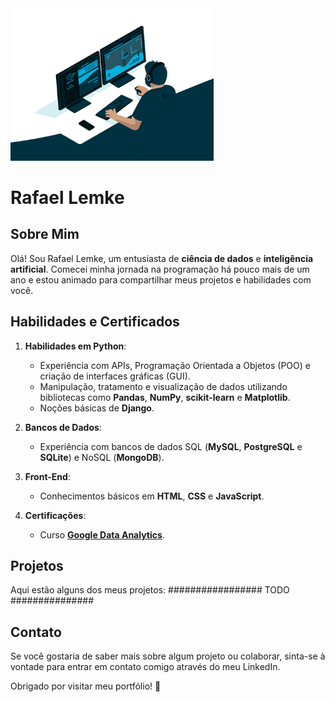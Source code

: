 <img src = "giphy.gif" width = "325px">

# Rafael Lemke

## Sobre Mim
Olá! Sou Rafael Lemke, um entusiasta de **ciência de dados** e **inteligência artificial**. Comecei minha jornada na programação há pouco mais de um ano e estou animado para compartilhar meus projetos e habilidades com você.

## Habilidades e Certificados

1. **Habilidades em Python**:
   - Experiência com APIs, Programação Orientada a Objetos (POO) e criação de interfaces gráficas (GUI).
   - Manipulação, tratamento e visualização de dados utilizando bibliotecas como **Pandas**, **NumPy**, **scikit-learn** e **Matplotlib**.
   - Noções básicas de **Django**.

2. **Bancos de Dados**:
   - Experiência com bancos de dados SQL (**MySQL**, **PostgreSQL** e **SQLite**) e NoSQL (**MongoDB**).

3. **Front-End**:
   - Conhecimentos básicos em **HTML**, **CSS** e **JavaScript**.

4. **Certificações**:
   - Curso [**Google Data Analytics**](https://www.credly.com/badges/e9d2afa6-2140-45cd-96e2-27e6833b8c92). 

## Projetos
Aqui estão alguns dos meus projetos:
################# TODO ###############

## Contato
Se você gostaria de saber mais sobre algum projeto ou colaborar, sinta-se à vontade para entrar em contato comigo através do meu LinkedIn.

Obrigado por visitar meu portfólio! 🚀



